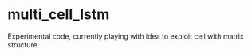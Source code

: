 # multi_cell_lstm

Experimental code, currently playing with idea to exploit cell with matrix structure.
